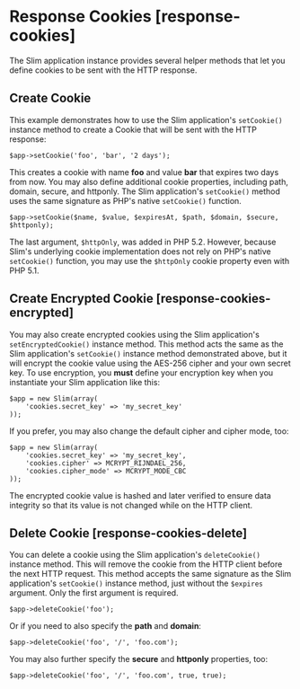# Response Cookies [response-cookies] #

The Slim application instance provides several helper methods that let you define cookies to be sent with the HTTP response.

## Create Cookie ##

This example demonstrates how to use the Slim application's `setCookie()` instance method to create a Cookie that will be sent with the HTTP response:

    $app->setCookie('foo', 'bar', '2 days');

This creates a cookie with name **foo** and value **bar** that expires two days from now. You may also define additional cookie properties, including path, domain, secure, and httponly. The Slim application's `setCookie()` method uses the same signature as PHP's native `setCookie()` function.

    $app->setCookie($name, $value, $expiresAt, $path, $domain, $secure, $httponly);

The last argument, `$httpOnly`, was added in PHP 5.2. However, because Slim's underlying cookie implementation does not rely on PHP's native `setCookie()` function, you may use the `$httpOnly` cookie property even with PHP 5.1.

## Create Encrypted Cookie [response-cookies-encrypted] ##

You may also create encrypted cookies using the Slim application's `setEncryptedCookie()` instance method. This method acts the same as the Slim application's `setCookie()` instance method demonstrated above, but it will encrypt the cookie value using the AES-256 cipher and your own secret key. To use encryption, you **must** define your encryption key when you instantiate your Slim application like this:

    $app = new Slim(array(
        'cookies.secret_key' => 'my_secret_key'
    ));

If you prefer, you may also change the default cipher and cipher mode, too:

    $app = new Slim(array(
        'cookies.secret_key' => 'my_secret_key',
        'cookies.cipher' => MCRYPT_RIJNDAEL_256,
        'cookies.cipher_mode' => MCRYPT_MODE_CBC
    ));

The encrypted cookie value is hashed and later verified to ensure data integrity so that its value is not changed while on the HTTP client.

## Delete Cookie [response-cookies-delete] ##

You can delete a cookie using the Slim application's `deleteCookie()` instance method. This will remove the cookie from the HTTP client before the next HTTP request. This method accepts the same signature as the Slim application's `setCookie()` instance method, just without the `$expires` argument. Only the first argument is required.

    $app->deleteCookie('foo');

Or if you need to also specify the **path** and **domain**:

    $app->deleteCookie('foo', '/', 'foo.com');

You may also further specify the **secure** and **httponly** properties, too:

    $app->deleteCookie('foo', '/', 'foo.com', true, true);